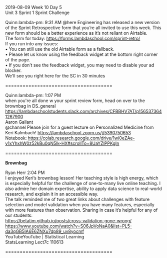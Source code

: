 
2019-08-09 Week 10 Day 5    
Unit 3 Sprint 1 
Sprint Challenge  

Quinn:lambda-pm: 9:31 AM
@here Engineering has released a new version of the Sprint Retrospective form that you’re all invited to use this week. This new form should be a better experience as it’s not reliant on Airtable.  
The form for today: https://forms.lambdaschool.com/sprint-retro/  
If you run into any issues:  
• You can still use the old Airtable form as a fallback.  
• Please let us know using the feedback widget at the bottom right corner of the page.  
• If you don’t see the feedback widget, you may need to disable your ad blocker.  
We'll see you right here for the SC in 30 minutes  

=====================================

Quinn:lambda-pm: 1:07 PM  
when you're all done w your sprint review form, head on over to the brownbag in DS_general   https://lambdaschoolstudents.slack.com/archives/CFBBHV7AT/p1565373641267900  
Aaron Gallant  
@channel Please join for a guest lecture on Personalized Medicine from Keri Kalmbach! https://lambdaschool.zoom.us/j/5390750653  
Notebook: https://colab.research.google.com/drive/1wi0eZAe-v1xYhxhW0z52kBu0qN5lk-HX#scrollTo=8UaYZlPPKgIn  

=====================================

**Brownbag**  

Ryan Herr 2:04 PM    
I enjoyed Keri’s brownbag lesson! Her teaching style is high energy, which is especially helpful for the challenge of one-to-many live online teaching. I also admire her domain expertise, ability to apply data science to real-world research, and explain it in an accessible way.   
The talk reminded me of two great links about challenges with feature selection and model validation when you have many features, especially with more features than observation. Sharing in case it’s helpful for any of our students:    
https://betatim.github.io/posts/cross-validation-gone-wrong/   
https://www.youtube.com/watch?v=S06JpVoNaA0&list=PL5-da3qGB5IA6E6ZNXu7dp89_uv8yocmf   
YouTubeYouTube | Statistical Learning    
StatsLearning Lect7c 110613      

=====================================
